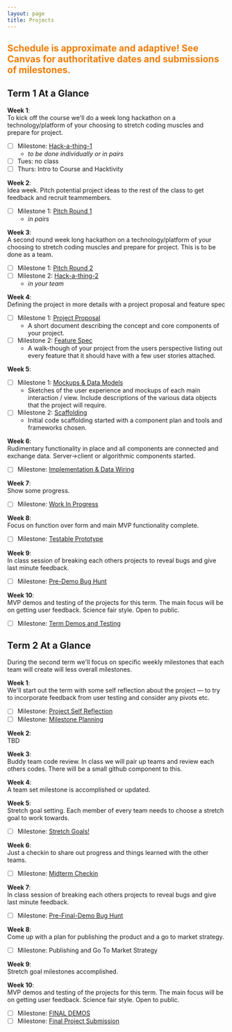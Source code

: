 ```yaml
---
layout: page
title: Projects
---
```



<!-- ## <span style="color: #F27D00">Project Info Coming Soon</span> ## -->

## <span style="color: #F27D00">Schedule is approximate and adaptive! See Canvas for authoritative dates and submissions of milestones.</span> ##


## Term 1 At a Glance

**Week 1**:<br>
To kick off the course we'll do a week long hackathon on a technology/platform of your choosing to stretch coding muscles and prepare for project.

- [ ] Milestone: [Hack-a-thing-1](milestones/hack-a-thing-1)<br>
  - *to be done individually or in pairs*
- [ ] Tues: no class
- [ ] Thurs: Intro to Course and Hacktivity

**Week 2**:<br>
  Idea week. Pitch potential project ideas to the rest of the class to get feedback and recruit teammembers.

- [ ] Milestone 1: [Pitch Round 1](milestones/pitch-round-1)
  - *in pairs*

**Week 3**:<br>
  A second round week long hackathon on a technology/platform of your choosing to stretch coding muscles and prepare for project. This is to be done as a team.

- [ ] Milestone 1: [Pitch Round 2](milestones/pitch-round-2)
- [ ] Milestone 2: [Hack-a-thing-2](milestones/hack-a-thing-2)
  - *in your team*

**Week 4**:<br>
  Defining the project in more details with a project proposal and feature spec

- [ ] Milestone 1: [Project Proposal](milestones/project-proposal)
  - A short document describing the concept and core components of your project.
- [ ] Milestone 2: [Feature Spec](milestones/feature-spec)
  - A walk-though of your project from the users perspective listing out every feature that it should have with a few user stories attached.

**Week 5**:<br>

- [ ] Milestone 1: [Mockups & Data Models](milestones/mockups-models)
  - Sketches of the user experience and mockups of each main interaction / view. Include descriptions of the various data objects that the project will require.
- [ ] Milestone 2: [Scaffolding](milestones/scaffolding)
  - Initial code scaffolding started with a component plan and tools and frameworks chosen.


**Week 6**:<br>
  Rudimentary functionality in place and all components are connected and exchange data. Server->client or algorithmic components started.

- [ ] Milestone: [Implementation & Data Wiring](milestones/wiring)

**Week 7**:<br>
  Show some progress.

- [ ] Milestone: [Work In Progress](milestones/workinprogress)

**Week 8**:<br>
  Focus on function over form and main MVP functionality complete.

- [ ] Milestone: [Testable Prototype](milestones/testable_prototype)

**Week 9**:<br>
  In class session of breaking each others projects to reveal bugs and give last minute feedback.

- [ ] Milestone: [Pre-Demo Bug Hunt](milestones/bughunt)

**Week 10**:<br>
  MVP demos and testing of the projects for this term. The main focus will be on getting user feedback. Science fair style. Open to public.

- [ ] Milestone: [Term Demos and Testing](milestones/demos)


## Term 2 At a Glance
During the second term we'll focus on specific weekly milestones that each team will create will less overall milestones.

**Week 1**:<br>
  We'll start out the term with some self reflection about the project — to try to incorporate feedback from user testing and consider any pivots etc.

- [ ] Milestone: [Project Self Reflection](milestones/project-self-reflection)
- [ ] Milestone: [Milestone Planning](milestones/milestone-plan)

**Week 2**:<br>
  TBD

**Week 3**:<br>
  Buddy team code review. In class we will pair up teams and review each others codes. There will be a small github component to this.

**Week 4**:<br>
  A team set milestone is accomplished or updated.

**Week 5**:<br>
  Stretch goal setting.  Each member of every team needs to choose a stretch goal to work towards.

- [ ] Milestone: [Stretch Goals!](milestones/stretch-goals)

**Week 6**:<br>
  Just a checkin to share out progress and things learned with the other teams.

  - [ ] Milestone: [Midterm Checkin](milestones/midterm-checkin)

**Week 7**:<br>
  In class session of breaking each others projects to reveal bugs and give last minute feedback.

- [ ] Milestone: [Pre-Final-Demo Bug Hunt](milestones/final-bughunt)

**Week 8**:<br>
  Come up with a plan for publishing the product and a go to market strategy.

- [ ] Milestone: Publishing and Go To Market Strategy
<!-- [Publishing and Go To Market Strategy](milestones/publishing) -->

**Week 9**:<br>
  Stretch goal milestones accomplished.

**Week 10**:<br>
  MVP demos and testing of the projects for this term. The main focus will be on getting user feedback. Science fair style. Open to public.

- [ ] Milestone: [FINAL DEMOS](milestones/demos)
- [ ] Milestone: [Final Project Submission](milestones/final)

